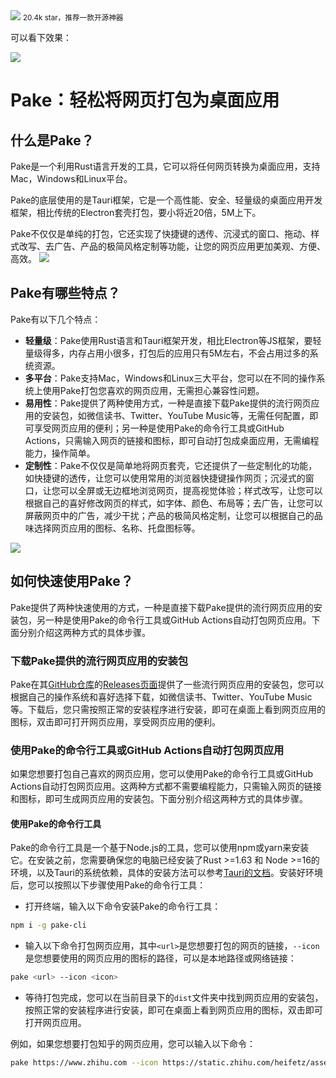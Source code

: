 <img src="/assets/image/240114-pake-1.gif" style="max-width: 70%; height: auto;">
<small>20.4k star，推荐一款开源神器</small>


可以看下效果：

![](/assets/image/240114-pake-1.gif)


# Pake：轻松将网页打包为桌面应用

## 什么是Pake？

Pake是一个利用Rust语言开发的工具，它可以将任何网页转换为桌面应用，支持Mac，Windows和Linux平台。

Pake的底层使用的是Tauri框架，它是一个高性能、安全、轻量级的桌面应用开发框架，相比传统的Electron套壳打包，要小将近20倍，5M上下。

Pake不仅仅是单纯的打包，它还实现了快捷键的透传、沉浸式的窗口、拖动、样式改写、去广告、产品的极简风格定制等功能，让您的网页应用更加美观、方便、高效。
![](/assets/image/240114-pake-2.png)


## Pake有哪些特点？

Pake有以下几个特点：

- **轻量级**：Pake使用Rust语言和Tauri框架开发，相比Electron等JS框架，要轻量级得多，内存占用小很多，打包后的应用只有5M左右，不会占用过多的系统资源。
- **多平台**：Pake支持Mac，Windows和Linux三大平台，您可以在不同的操作系统上使用Pake打包您喜欢的网页应用，无需担心兼容性问题。
- **易用性**：Pake提供了两种使用方式，一种是直接下载Pake提供的流行网页应用的安装包，如微信读书、Twitter、YouTube Music等，无需任何配置，即可享受网页应用的便利；另一种是使用Pake的命令行工具或GitHub Actions，只需输入网页的链接和图标，即可自动打包成桌面应用，无需编程能力，操作简单。
- **定制性**：Pake不仅仅是简单地将网页套壳，它还提供了一些定制化的功能，如快捷键的透传，让您可以使用常用的浏览器快捷键操作网页；沉浸式的窗口，让您可以全屏或无边框地浏览网页，提高视觉体验；样式改写，让您可以根据自己的喜好修改网页的样式，如字体、颜色、布局等；去广告，让您可以屏蔽网页中的广告，减少干扰；产品的极简风格定制，让您可以根据自己的品味选择网页应用的图标、名称、托盘图标等。


![](/assets/image/240114-pake-3.png)


## 如何快速使用Pake？

Pake提供了两种快速使用的方式，一种是直接下载Pake提供的流行网页应用的安装包，另一种是使用Pake的命令行工具或GitHub Actions自动打包网页应用。下面分别介绍这两种方式的具体步骤。

### 下载Pake提供的流行网页应用的安装包

Pake在其[GitHub仓库](^1^)的[Releases页面](^1^)提供了一些流行网页应用的安装包，您可以根据自己的操作系统和喜好选择下载，如微信读书、Twitter、YouTube Music等。下载后，您只需按照正常的安装程序进行安装，即可在桌面上看到网页应用的图标，双击即可打开网页应用，享受网页应用的便利。

### 使用Pake的命令行工具或GitHub Actions自动打包网页应用

如果您想要打包自己喜欢的网页应用，您可以使用Pake的命令行工具或GitHub Actions自动打包网页应用。这两种方式都不需要编程能力，只需输入网页的链接和图标，即可生成网页应用的安装包。下面分别介绍这两种方式的具体步骤。

#### 使用Pake的命令行工具

Pake的命令行工具是一个基于Node.js的工具，您可以使用npm或yarn来安装它。在安装之前，您需要确保您的电脑已经安装了Rust >=1.63 和 Node >=16的环境，以及Tauri的系统依赖，具体的安装方法可以参考[Tauri的文档](^4^)。安装好环境后，您可以按照以下步骤使用Pake的命令行工具：

- 打开终端，输入以下命令安装Pake的命令行工具：

```bash
npm i -g pake-cli
```

- 输入以下命令打包网页应用，其中`<url>`是您想要打包的网页的链接，`--icon`是您想要使用的网页应用的图标的路径，可以是本地路径或网络链接：

```bash
pake <url> --icon <icon>
```

- 等待打包完成，您可以在当前目录下的`dist`文件夹中找到网页应用的安装包，按照正常的安装程序进行安装，即可在桌面上看到网页应用的图标，双击即可打开网页应用。

例如，如果您想要打包知乎的网页应用，您可以输入以下命令：

```bash
pake https://www.zhihu.com --icon https://static.zhihu.com/heifetz/assets/apple-touch-icon-60.a4a761d4.png
```



